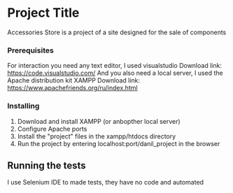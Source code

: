 # Project Title

Accessories Store is a project of a site designed for the sale of components


### Prerequisites
For interaction you need any text editor, I used visualstudio
Download link:
https://code.visualstudio.com/
And you also need a local server, I used the Apache distribution kit XAMPP
Download link:
https://www.apachefriends.org/ru/index.html

### Installing

1. Download and install XAMPP (or anbopther local server)
2. Configure Apache ports
3. Install the "project" files in the xampp/htdocs directory
4. Run the project by entering localhost:port/danil_project in the browser

## Running the tests

I use Selenium IDE to made tests, they have no code and automated


